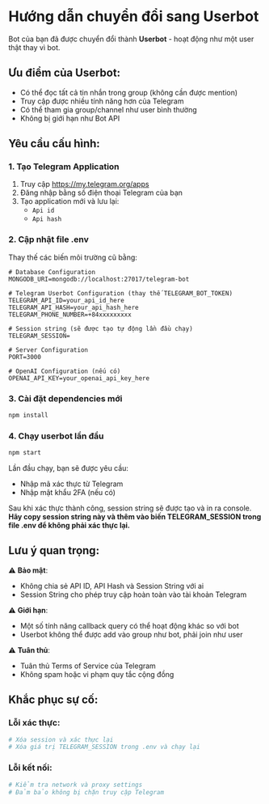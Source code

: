 # Hướng dẫn chuyển đổi sang Userbot

Bot của bạn đã được chuyển đổi thành **Userbot** - hoạt động như một user thật thay vì bot.

## Ưu điểm của Userbot:
- Có thể đọc tất cả tin nhắn trong group (không cần được mention)
- Truy cập được nhiều tính năng hơn của Telegram
- Có thể tham gia group/channel như user bình thường
- Không bị giới hạn như Bot API

## Yêu cầu cấu hình:

### 1. Tạo Telegram Application
1. Truy cập https://my.telegram.org/apps
2. Đăng nhập bằng số điện thoại Telegram của bạn
3. Tạo application mới và lưu lại:
   - `Api id` 
   - `Api hash`

### 2. Cập nhật file .env

Thay thế các biến môi trường cũ bằng:

```env
# Database Configuration
MONGODB_URI=mongodb://localhost:27017/telegram-bot

# Telegram Userbot Configuration (thay thế TELEGRAM_BOT_TOKEN)
TELEGRAM_API_ID=your_api_id_here
TELEGRAM_API_HASH=your_api_hash_here
TELEGRAM_PHONE_NUMBER=+84xxxxxxxxx

# Session string (sẽ được tạo tự động lần đầu chạy)
TELEGRAM_SESSION=

# Server Configuration  
PORT=3000

# OpenAI Configuration (nếu có)
OPENAI_API_KEY=your_openai_api_key_here
```

### 3. Cài đặt dependencies mới

```bash
npm install
```

### 4. Chạy userbot lần đầu

```bash
npm start
```

Lần đầu chạy, bạn sẽ được yêu cầu:
- Nhập mã xác thực từ Telegram
- Nhập mật khẩu 2FA (nếu có)

Sau khi xác thực thành công, session string sẽ được tạo và in ra console. 
**Hãy copy session string này và thêm vào biến TELEGRAM_SESSION trong file .env để không phải xác thực lại.**

## Lưu ý quan trọng:

⚠️ **Bảo mật**: 
- Không chia sẻ API ID, API Hash và Session String với ai
- Session String cho phép truy cập hoàn toàn vào tài khoản Telegram

⚠️ **Giới hạn**:
- Một số tính năng callback query có thể hoạt động khác so với bot
- Userbot không thể được add vào group như bot, phải join như user

⚠️ **Tuân thủ**:
- Tuân thủ Terms of Service của Telegram
- Không spam hoặc vi phạm quy tắc cộng đồng

## Khắc phục sự cố:

### Lỗi xác thực:
```bash
# Xóa session và xác thực lại
# Xóa giá trị TELEGRAM_SESSION trong .env và chạy lại
```

### Lỗi kết nối:
```bash
# Kiểm tra network và proxy settings
# Đảm bảo không bị chặn truy cập Telegram
``` 